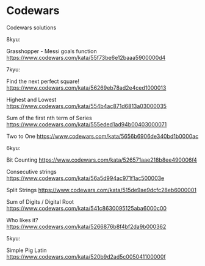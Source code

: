 # Codewars
Codewars solutions


8kyu:

Grasshopper - Messi goals function https://www.codewars.com/kata/55f73be6e12baaa5900000d4


7kyu:

Find the next perfect square! https://www.codewars.com/kata/56269eb78ad2e4ced1000013

Highest and Lowest https://www.codewars.com/kata/554b4ac871d6813a03000035

Sum of the first nth term of Series https://www.codewars.com/kata/555eded1ad94b00403000071

Two to One https://www.codewars.com/kata/5656b6906de340bd1b0000ac

6kyu:

Bit Counting https://www.codewars.com/kata/526571aae218b8ee490006f4

Consecutive strings https://www.codewars.com/kata/56a5d994ac971f1ac500003e

Split Strings https://www.codewars.com/kata/515de9ae9dcfc28eb6000001

Sum of Digits / Digital Root https://www.codewars.com/kata/541c8630095125aba6000c00

Who likes it? https://www.codewars.com/kata/5266876b8f4bf2da9b000362


5kyu:

Simple Pig Latin https://www.codewars.com/kata/520b9d2ad5c005041100000f
